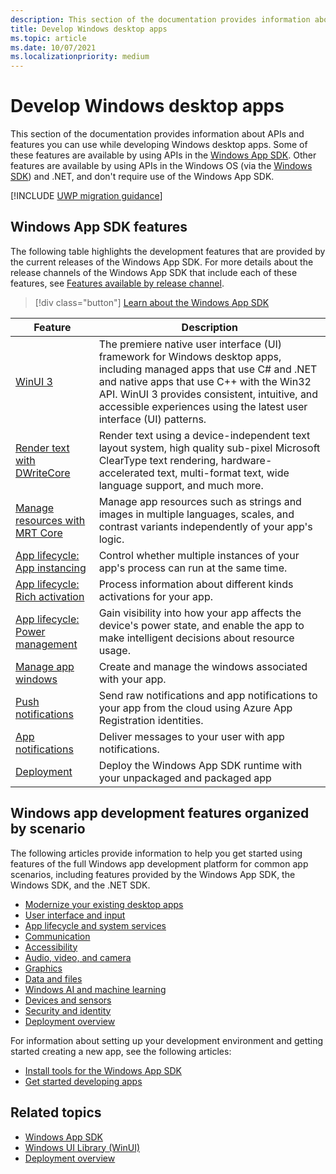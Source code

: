 ```yaml
---
description: This section of the documentation provides information about APIs and features you can use while developing a Windows desktop apps.
title: Develop Windows desktop apps
ms.topic: article
ms.date: 10/07/2021
ms.localizationpriority: medium
---
```


# Develop Windows desktop apps

This section of the documentation provides information about APIs and features you can use while developing Windows desktop apps. Some of these features are available by using APIs in the [Windows App SDK](../windows-app-sdk/index.md). Other features are available by using APIs in the Windows OS (via the [Windows SDK](https://developer.microsoft.com/windows/downloads/windows-sdk)) and .NET, and don't require use of the Windows App SDK.

[!INCLUDE [UWP migration guidance](../windows-app-sdk/includes/uwp-app-sdk-migration-pointer.md)]

## Windows App SDK features

The following table highlights the development features that are provided by the current releases of the Windows App SDK. For more details about the release channels of the Windows App SDK that include each of these features, see [Features available by release channel](../windows-app-sdk/release-channels.md#features-available-by-release-channel).

> [!div class="button"]
> [Learn about the Windows App SDK](../windows-app-sdk/index.md)

| Feature | Description |
|--|--|
| [WinUI 3](../winui/index.md) | The premiere native user interface (UI) framework for Windows desktop apps, including managed apps that use C# and .NET and native apps that use C++ with the Win32 API. WinUI 3 provides consistent, intuitive, and accessible experiences using the latest user interface (UI) patterns. |
| [Render text with DWriteCore](../windows-app-sdk/dwritecore.md) | Render text using a device-independent text layout system, high quality sub-pixel Microsoft ClearType text rendering, hardware-accelerated text, multi-format text, wide language support, and much more. |
| [Manage resources with MRT Core](../windows-app-sdk/mrtcore/mrtcore-overview.md) | Manage app resources such as strings and images in multiple languages, scales, and contrast variants independently of your app's logic. |
| [App lifecycle: App instancing](../windows-app-sdk/applifecycle/applifecycle-instancing.md) | Control whether multiple instances of your app's process can run at the same time. |
| [App lifecycle: Rich activation](../windows-app-sdk/applifecycle/applifecycle-rich-activation.md) | Process information about different kinds activations for your app. |
| [App lifecycle: Power management](../windows-app-sdk/applifecycle/applifecycle-power.md) | Gain visibility into how your app affects the device's power state, and enable the app to make intelligent decisions about resource usage. |
| [Manage app windows](../windows-app-sdk/windowing/windowing-overview.md) | Create and manage the windows associated with your app. |
| [Push notifications](../windows-app-sdk/notifications/push-notifications/index.md) | Send raw notifications and app notifications to your app from the cloud using Azure App Registration identities. |
| [App notifications](../windows-app-sdk/notifications/app-notifications/index.md) | Deliver messages to your user with app notifications. |
| [Deployment](../windows-app-sdk/deployment-architecture.md) | Deploy the Windows App SDK runtime with your unpackaged and packaged app |

## Windows app development features organized by scenario

The following articles provide information to help you get started using features of the full Windows app development platform for common app scenarios, including features provided by the Windows App SDK, the Windows SDK, and the .NET SDK.

* [Modernize your existing desktop apps](../desktop/modernize/index.md)
* [User interface and input](user-interface.md)
* [App lifecycle and system services](app-lifecycle-and-system-services.md)
* [Communication](communication.md)
* [Accessibility](accessibility.md)
* [Audio, video, and camera](audio-video-camera.md)
* [Graphics](graphics.md)
* [Data and files](data-and-files.md)
* [Windows AI and machine learning](/windows/ai/)
* [Devices and sensors](devices-and-sensors.md)
* [Security and identity](security-and-identity.md)
* [Deployment overview](../package-and-deploy/index.md)

For information about setting up your development environment and getting started creating a new app, see the following articles:

* [Install tools for the Windows App SDK](../windows-app-sdk/set-up-your-development-environment.md)
* [Get started developing apps](../get-started/index.md)

## Related topics

* [Windows App SDK](../windows-app-sdk/index.md)
* [Windows UI Library (WinUI)](../winui/index.md)
* [Deployment overview](../package-and-deploy/index.md)